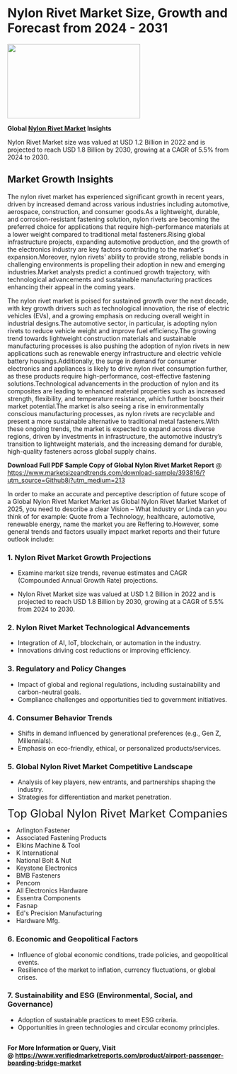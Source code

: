 <H1>Nylon Rivet Market Size, Growth and Forecast from 2024 - 2031</H1><img class="aligncenter size-medium wp-image-584254" src="https://thirdeyenews.in/wp-content/uploads/2024/09/Global-Market-Research-300x168.jpeg" alt="" width="300" height="168" /><p><strong>Global&nbsp;<a href="https://www.marketsizeandtrends.com/download-sample/393816/?utm_source=Github8j?utm_medium=213">Nylon Rivet Market</a> Insights</strong></p><p>Nylon Rivet Market size was valued at USD 1.2 Billion in 2022 and is projected to reach USD 1.8 Billion by 2030, growing at a CAGR of 5.5% from 2024 to 2030.</p><p><h2>Market Growth Insights</h2> <p>The nylon rivet market has experienced significant growth in recent years, driven by increased demand across various industries including automotive, aerospace, construction, and consumer goods.As a lightweight, durable, and corrosion-resistant fastening solution, nylon rivets are becoming the preferred choice for applications that require high-performance materials at a lower weight compared to traditional metal fasteners.Rising global infrastructure projects, expanding automotive production, and the growth of the electronics industry are key factors contributing to the market's expansion.Moreover, nylon rivets' ability to provide strong, reliable bonds in challenging environments is propelling their adoption in new and emerging industries.Market analysts predict a continued growth trajectory, with technological advancements and sustainable manufacturing practices enhancing their appeal in the coming years.</p> <p>The nylon rivet market is poised for sustained growth over the next decade, with key growth drivers such as technological innovation, the rise of electric vehicles (EVs), and a growing emphasis on reducing overall weight in industrial designs.The automotive sector, in particular, is adopting nylon rivets to reduce vehicle weight and improve fuel efficiency.The growing trend towards lightweight construction materials and sustainable manufacturing processes is also pushing the adoption of nylon rivets in new applications such as renewable energy infrastructure and electric vehicle battery housings.Additionally, the surge in demand for consumer electronics and appliances is likely to drive nylon rivet consumption further, as these products require high-performance, cost-effective fastening solutions.Technological advancements in the production of nylon and its composites are leading to enhanced material properties such as increased strength, flexibility, and temperature resistance, which further boosts their market potential.The market is also seeing a rise in environmentally conscious manufacturing processes, as nylon rivets are recyclable and present a more sustainable alternative to traditional metal fasteners.With these ongoing trends, the market is expected to expand across diverse regions, driven by investments in infrastructure, the automotive industry’s transition to lightweight materials, and the increasing demand for durable, high-quality fasteners across global supply chains.<p><span class=""><strong>Download Full PDF Sample Copy of Global Nylon Rivet Market Report</strong> @ <a href="https://www.marketsizeandtrends.com/download-sample/393816/?utm_source=Github8j?utm_medium=213" target="_blank">https://www.marketsizeandtrends.com/download-sample/393816/?utm_source=Github8j?utm_medium=213</a></span></p><p>In order to make an accurate and perceptive description of future scope of a Global&nbsp;Nylon Rivet Market Market as Global&nbsp;Nylon Rivet Market Market of 2025, you need to describe a clear Vision &ndash; What Industry or Linda can you think of for example: Quote from a Technology, healthcare, automotive, renewable energy, name the market you are Reffering to.However, some general trends and factors usually impact market reports and their future outlook include:</p><h3>1.&nbsp;<strong>Nylon Rivet Market Growth Projections</strong></h3><ul><li>Examine market size trends, revenue estimates and CAGR (Compounded Annual Growth Rate) projections.</li><li><p>Nylon Rivet Market size was valued at USD 1.2 Billion in 2022 and is projected to reach USD 1.8 Billion by 2030, growing at a CAGR of 5.5% from 2024 to 2030.</p></li></ul><h3>2.&nbsp;<strong>Nylon Rivet Market Technological Advancements</strong></h3><ul><li>Integration of AI, IoT, blockchain, or automation in the industry.</li><li>Innovations driving cost reductions or improving efficiency.</li></ul><h3>3.&nbsp;<strong>Regulatory and Policy Changes</strong></h3><ul><li>Impact of global and regional regulations, including sustainability and carbon-neutral goals.</li><li>Compliance challenges and opportunities tied to government initiatives.</li></ul><h3>4.&nbsp;<strong>Consumer Behavior Trends</strong></h3><ul><li>Shifts in demand influenced by generational preferences (e.g., Gen Z, Millennials).</li><li>Emphasis on eco-friendly, ethical, or personalized products/services.</li></ul><h3>5.&nbsp;<strong>Global Nylon Rivet Market Competitive Landscape</strong></h3><ul><li>Analysis of key players, new entrants, and partnerships shaping the industry.</li><li>Strategies for differentiation and market penetration.</li></ul><p data-pm-slice="1 1 []"><span style="color: inherit; font-family: inherit; font-size: 25px;">Top Global Nylon Rivet Market Companies</span></p><div class="" data-test-id=""><p><li>Arlington Fastener</li><li> Associated Fastening Products</li><li> Elkins Machine & Tool</li><li> K International</li><li> National Bolt & Nut</li><li> Keystone Electronics</li><li> BMB Fasteners</li><li> Pencom</li><li> All Electronics Hardware</li><li> Essentra Components</li><li> Fasnap</li><li> Ed's Precision Manufacturing</li><li> Hardware Mfg.</li></p></div><h3>6.&nbsp;<strong>Economic and Geopolitical Factors</strong></h3><ul><li>Influence of global economic conditions, trade policies, and geopolitical events.</li><li>Resilience of the market to inflation, currency fluctuations, or global crises.</li></ul><h3>7.&nbsp;<strong>Sustainability and ESG (Environmental, Social, and Governance)</strong></h3><ul><li>Adoption of sustainable practices to meet ESG criteria.</li><li>Opportunities in green technologies and circular economy principles.</li></ul><h2><strong style="font-size: 14px;">For More Information or Query, Visit @&nbsp;</strong><a style="background-color: #ffffff; font-size: 14px;" href="https://www.marketsizeandtrends.com/report/nylon-rivet-market/" target="_blank">https://www.verifiedmarketreports.com/product/airport-passenger-boarding-bridge-market</a></h2>
